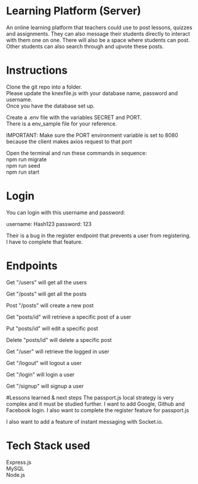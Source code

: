 
# Learning Platform (Server)

An online learning platform that teachers could use to post lessons, 
quizzes and assignments. 
They can also message their students directly to interact with them one on one. 
There will also be a space where students can post. 
Other students can also search through and upvote these posts. 

# Instructions
Clone the git repo into a folder.   
Please update the knexfile.js with your database name, password and username.   
Once you have the database set up.   

Create a .env file with the variables SECRET and PORT.  
There is a env_sample file for your reference.  
    
IMPORTANT:
Make sure the PORT environment variable is set to 8080 because the client makes axios request to that port



Open the terminal and run these commands in sequence:    
npm run migrate    
npm run seed   
npm run start        

# Login
You can login with this username and password:

username: Hash123
password: 123

Their is a bug in the register endpoint that prevents a user from registering.   
I have to complete that feature.


# Endpoints
Get "/users" will get all the users

Get "/posts" will get all the posts

Post "/posts" will create a new post

Get "posts/id" will retrieve a specific post of a user

Put "posts/id" will edit a specific post

Delete "posts/id" will delete a specific post

Get "/user" will retrieve the logged in user

Get "/logout" will logout a user

Get "/login" will login a user

Get "/signup" will signup a user

#Lessons learned & next steps
The passport.js local strategy is very complex and it must be 
studied further. I want to add Google, Github and Facebook login.
I also want to complete the register feature for passport.js

I also want to add a feature of instant messaging with Socket.io.

# Tech Stack used   
Express.js    
MySQL          
Node.js      





